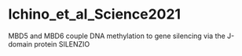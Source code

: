 # Ichino_et_al_Science2021
MBD5 and MBD6 couple DNA methylation to gene silencing via the J-domain protein SILENZIO

